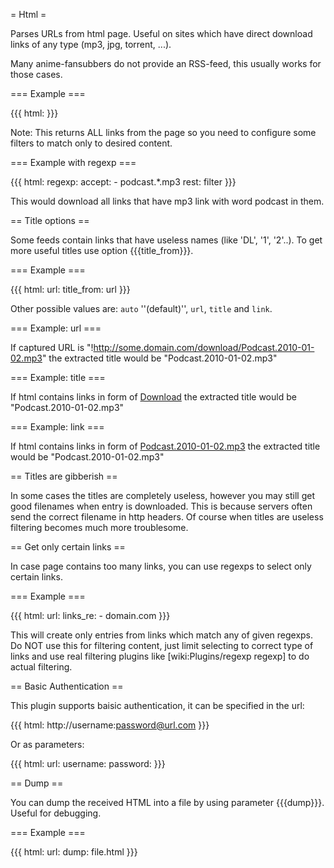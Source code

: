= Html =

Parses URLs from html page. Useful on sites which have direct download links of any type (mp3, jpg, torrent, ...).

Many anime-fansubbers do not provide an RSS-feed, this usually works for those cases.

=== Example ===

{{{
html: <url>
}}}

Note: This returns ALL links from the page so you need to configure some filters to match only to desired content.

=== Example with regexp ===

{{{
html: <url>
regexp:
  accept:
    - podcast.*\.mp3
  rest: filter
}}}

This would download all links that have mp3 link with word podcast in them.

== Title options ==

Some feeds contain links that have useless names (like 'DL', '1', '2'..). To get more useful titles use option {{{title_from}}}.

=== Example ===

{{{
html:
  url: <url>
  title_from: url
}}}

Other possible values are: `auto` ''(default)'', `url`, `title` and `link`. 

=== Example: url ===

If captured URL is "!http://some.domain.com/download/Podcast.2010-01-02.mp3" the extracted title would be "Podcast.2010-01-02.mp3"

=== Example: title ===

If html contains links in form of <a href="!http://some.domain.com/download?id=1245932" title="Podcast.2010-01-02.mp3">Download</a> the extracted title would be "Podcast.2010-01-02.mp3"

=== Example: link ===

If html contains links in form of <a href="!http://some.domain.com/download?id=1245932">Podcast.2010-01-02.mp3</a> the extracted title would be "Podcast.2010-01-02.mp3"

== Titles are gibberish ==

In some cases the titles are completely useless, however you may still get good filenames when entry is downloaded. This is because servers often send the correct filename in http headers. Of course when titles are useless filtering becomes much more troublesome.

== Get only certain links ==

In case page contains too many links, you can use regexps to select only certain links.

=== Example ===

{{{
html:
  url: <url>
  links_re:
    - domain\.com
}}}

This will create only entries from links which match any of given regexps. Do NOT use this for filtering content, just limit selecting to correct type of links and use real filtering plugins like [wiki:Plugins/regexp regexp] to do actual filtering.

== Basic Authentication ==

This plugin supports baisic authentication, it can be specified in the url:

{{{
html: http://username:password@url.com
}}}

Or as parameters:

{{{
html:
  url: <url>
  username: <username>
  password: <password>
}}}

== Dump ==

You can dump the received HTML into a file by using parameter {{{dump}}}. Useful for debugging.

=== Example ===

{{{
html:
  url: <url>
  dump: file.html
}}}

